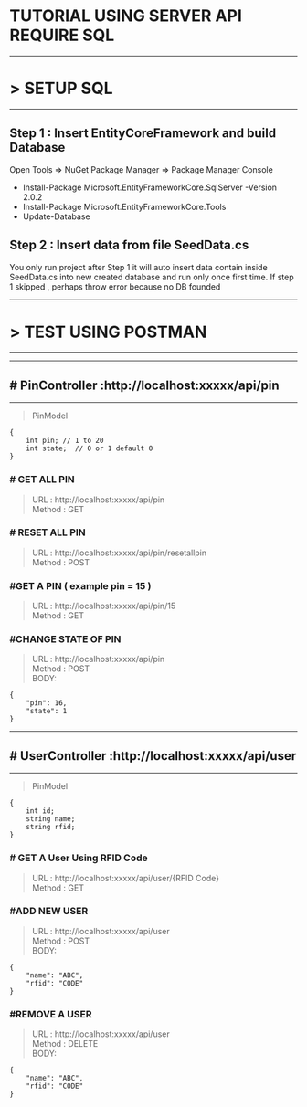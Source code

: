 

# TUTORIAL USING SERVER API REQUIRE SQL<br/>
----------

# > SETUP SQL <br/>

----------
## Step 1 : Insert EntityCoreFramework and build Database
Open Tools => NuGet Package Manager => Package Manager Console
- Install-Package Microsoft.EntityFrameworkCore.SqlServer -Version 2.0.2
- Install-Package Microsoft.EntityFrameworkCore.Tools
- Update-Database

## Step 2 : Insert data from file SeedData.cs
You only run project after Step 1 it will auto insert data contain inside SeedData.cs into new created database and run only once first time.
If step 1 skipped , perhaps throw error because no DB founded


----------

# > TEST USING POSTMAN <br/>

----------

----------
## # PinController :http://localhost:xxxxx/api/pin <br/>
----------
>PinModel <br/> 

    {
    	int pin; // 1 to 20 
    	int state;  // 0 or 1 default 0 
    } 

### # GET ALL PIN<br/>
>URL : http://localhost:xxxxx/api/pin <br/>
Method : GET <br/>

### # RESET ALL PIN<br/>
>URL : http://localhost:xxxxx/api/pin/resetallpin <br/>
Method : POST <br/>

### #GET A PIN ( example pin = 15 ) <br/>
>URL : http://localhost:xxxxx/api/pin/15 <br/>
Method : GET <br/>

### #CHANGE STATE OF PIN <br/>
>URL : http://localhost:xxxxx/api/pin <br/>
Method : POST <br/>
BODY: <br/>

    {     	
        "pin": 16, 
    	"state": 1 
    } 

----------
## # UserController :http://localhost:xxxxx/api/user <br/>
----------
>PinModel <br/>

    { 
    	int id; 
    	string name; 
    	string rfid; 
    } 

### # GET A User Using RFID Code <br/>
>URL : http://localhost:xxxxx/api/user/{RFID Code} <br/>
Method : GET <br/>

### #ADD NEW USER <br/>
>URL : http://localhost:xxxxx/api/user <br/>
Method : POST <br/>
BODY: <br/>

	{ 
		"name": "ABC",
		"rfid": "CODE"
	} 
 
### #REMOVE A USER <br/>
>URL : http://localhost:xxxxx/api/user <br/>
Method : DELETE <br/>
BODY: <br/>

    { 
    	"name": "ABC", 
    	"rfid": "CODE" 
    } 

